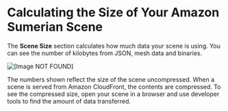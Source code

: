 # Calculating the Size of Your Amazon Sumerian Scene<a name="scene-scenesize"></a>

The **Scene Size** section calculates how much data your scene is using\. You can see the number of kilobytes from JSON, mesh data and binaries\.

![\[Image NOT FOUND\]](http://docs.aws.amazon.com/sumerian/latest/userguide/images/scene-sections-scenesize.png)

The numbers shown reflect the size of the scene uncompressed\. When a scene is served from Amazon CloudFront, the contents are compressed\. To see the compressed size, open your scene in a browser and use developer tools to find the amount of data transferred\.